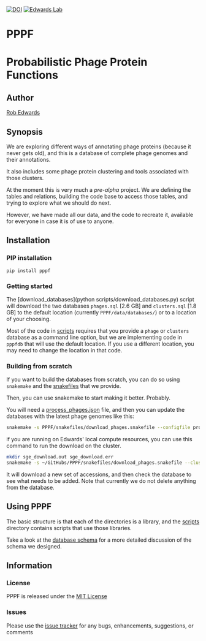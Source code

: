 [![DOI](https://www.zenodo.org/badge/231460796.svg)](https://www.zenodo.org/badge/latestdoi/231460796)
[![Edwards Lab](https://img.shields.io/badge/Bioinformatics-EdwardsLab-03A9F4)](https://edwards.sdsu.edu/research)


# PPPF
# Probabilistic Phage Protein Functions

## Author

[Rob Edwards](https://twitter.com/linsalrob)


## Synopsis

We are exploring different ways of annotating phage proteins (because it never gets old), and this is a  database of complete phage genomes and their annotations.

It also includes some phage protein clustering and tools associated with those clusters.

At the moment this is very much a _pre-alpha_ project. We are defining the tables and relations, building the code base to access those tables, and trying to explore what we should do next.

However, we have made all our data, and the code to recreate it, available for everyone in case it is of use to anyone. 

## Installation

### PIP installation

```pythonstub
pip install pppf
```

### Getting started
 
The [download_databases](python scripts/download_databases.py) script will download the two databases `phages.sql` [2.6 GB] and `clusters.sql` [1.8 GB] to the default location (currently `PPPF/data/databases/`) or to a location of your choosing. 

Most of the code in [scripts](scripts/) requires that you provide a `phage` or `clusters` database as a command line option, but we are implementing code in `pppfdb` that will use the default location. If you use a different location, you may need to change the location in that code.
 
 
### Building from scratch
 
If you want to build the databases from scratch, you can do so using `snakemake` and the [snakefiles](snakefiles/) that we provide.
 
 Then, you can use snakemake to start making it better. Probably.
 
 You will need a [process_phages.json](snakefiles/process_phages.json) file, and then you can update the databases 
 with the latest phage genomes like this:
 
 
```bash
snakemake -s PPPF/snakefiles/download_phages.snakefile --configfile process_phages.json
```


if you are running on Edwards' local compute resources, you can use this command to run the download on the cluster. 

```bash
mkdir sge_download.out sge_download.err
snakemake -s ~/GitHubs/PPPF/snakefiles/download_phages.snakefile --cluster 'qsub -cwd -o sge_download.out -e sge_download.err -V -q important' --local-cores 6 -j 600 --latency-wait 60
```
 
 It will download a new set of accessions, and then check the database to see what needs to be added. 
 Note that currently we do not delete anything from the database.
 
## Using PPPF

The basic structure is that each of the directories is a library, and the [scripts](scripts/) directory contains scripts that use those libraries. 

Take a look at the [database schema](Schema.md) for a more detailed discussion of the schema we designed.


## Information

### License

PPPF is released under the [MIT License](LICENSE)

### Issues

Please use the [issue tracker](https://github.com/linsalrob/PPPF/issues) for any bugs, enhancements, suggestions, or comments
